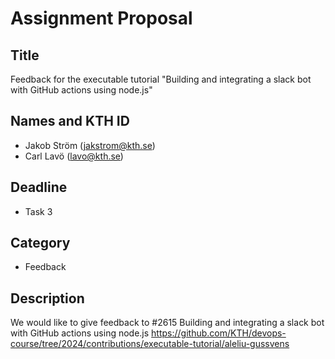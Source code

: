 # Assignment Proposal

## Title

Feedback for the executable tutorial "Building and integrating a slack bot with GitHub actions using node.js"

## Names and KTH ID

  - Jakob Ström (jakstrom@kth.se)
  - Carl Lavö (lavo@kth.se)

## Deadline

- Task 3

## Category

- Feedback

## Description

We would like to give feedback to #2615
Building and integrating a slack bot with GitHub actions using node.js
https://github.com/KTH/devops-course/tree/2024/contributions/executable-tutorial/aleliu-gussvens


